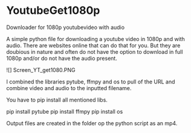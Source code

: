 # YoutubeGet1080p
Downloader for 1080p youtubevideo with audio


A simple python file for downloading a youtube video in 1080p and with audio. There are websites online that can do that for you. But they are doubious in nature and often do not have the option to download in full 1080p and/or do not have the audio present.

![] Screen_YT_get1080.PNG

I combined the libraries pytube, ffmpy and os to pull of the URL and combine video and audio to the inputted filename.

You have to pip install all mentioned libs.

pip install pytube
pip install ffmpy
pip install os

Output files are created in the folder op the python script as an mp4.



